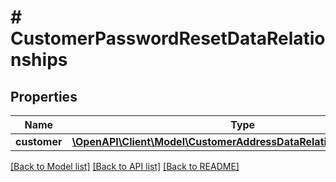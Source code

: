 # # CustomerPasswordResetDataRelationships

## Properties

Name | Type | Description | Notes
------------ | ------------- | ------------- | -------------
**customer** | [**\OpenAPI\Client\Model\CustomerAddressDataRelationshipsCustomer**](CustomerAddressDataRelationshipsCustomer.md) |  | [optional]

[[Back to Model list]](../../README.md#models) [[Back to API list]](../../README.md#endpoints) [[Back to README]](../../README.md)
